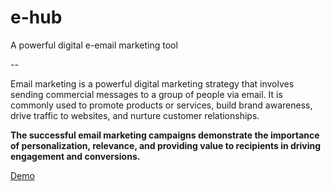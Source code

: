 # e-hub

A powerful digital e-email marketing tool

--

Email marketing is a powerful digital marketing strategy that involves sending commercial messages to a group of people via email. It is commonly used to promote products or services, build brand awareness, drive traffic to websites, and nurture customer relationships.

__The successful email marketing campaigns demonstrate the importance of personalization, relevance, and providing value to recipients in driving engagement and conversions.__


[Demo](http://a.khalilleo.com/e-hub-home)

